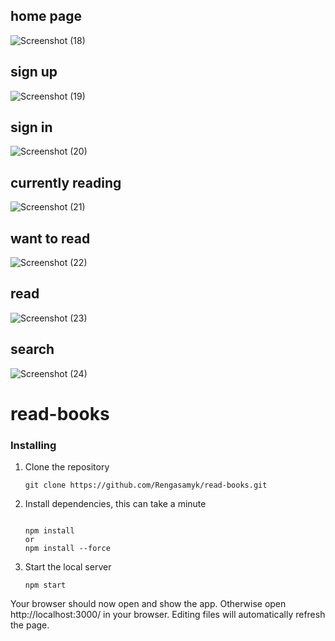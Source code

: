 ## home page
![Screenshot (18)](https://github.com/Rengasamyk/read-books/assets/164611386/1fd23cca-36f1-4605-82f5-04057075d9bc)
## sign up
![Screenshot (19)](https://github.com/Rengasamyk/read-books/assets/164611386/da2c3fa6-4f8c-416c-8770-40af026bb294)
## sign in
![Screenshot (20)](https://github.com/Rengasamyk/read-books/assets/164611386/5ff75e36-58c2-46f9-9995-66693ba6b4c6)

## currently reading
![Screenshot (21)](https://github.com/Rengasamyk/read-books/assets/164611386/a21e4a0a-ef9e-4a4a-946e-b5bf51308f2d)
## want to read
![Screenshot (22)](https://github.com/Rengasamyk/read-books/assets/164611386/ef259625-c074-4121-b272-b770fe32c251)
## read
![Screenshot (23)](https://github.com/Rengasamyk/read-books/assets/164611386/c9539696-74b0-46f2-8941-5120a142868e)
## search
![Screenshot (24)](https://github.com/Rengasamyk/read-books/assets/164611386/36f32c9b-511e-401a-9f29-e3c207f5e6ae)








# read-books

### Installing

1. Clone the repository

   ```
   git clone https://github.com/Rengasamyk/read-books.git
   ```
2. Install dependencies, this can take a minute

   ```

   npm install
   or
   npm install --force
   ```
3. Start the local server

   ```
   npm start
   ```

Your browser should now open and show the app. Otherwise open http://localhost:3000/ in your browser. Editing files will automatically refresh the page.
